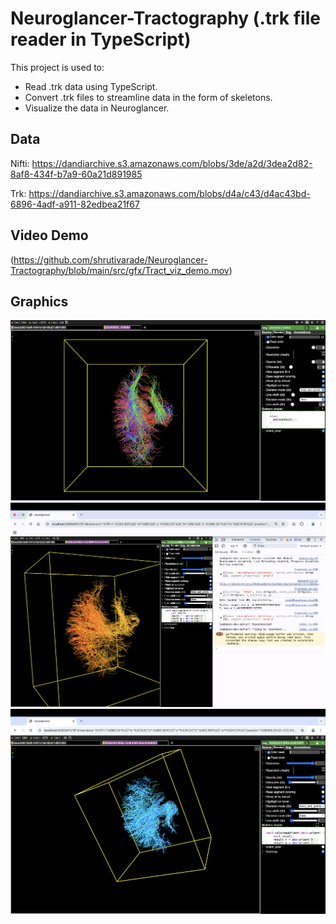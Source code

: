 
# Neuroglancer-Tractography (.trk file reader in TypeScript)

This project is used to:
- Read .trk data using TypeScript.
- Convert .trk files to streamline data in the form of skeletons.
- Visualize the data in Neuroglancer.

## Data
Nifti: https://dandiarchive.s3.amazonaws.com/blobs/3de/a2d/3dea2d82-8af8-434f-b7a9-60a21d891985

Trk: https://dandiarchive.s3.amazonaws.com/blobs/d4a/c43/d4ac43bd-6896-4adf-a911-82edbea21f67

## Video Demo
(https://github.com/shrutivarade/Neuroglancer-Tractography/blob/main/src/gfx/Tract_viz_demo.mov)

## Graphics
![Track Visualization](src/gfx/track_visualization.png "Visualizing Track Data")
![Track Visualization](src/gfx/warm-heatmap.png "warm-heatmap")
![Track Visualization](src/gfx/cold-heatmap.png "cold-heatmap")
